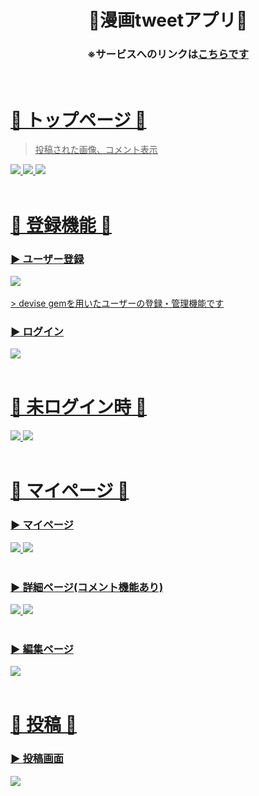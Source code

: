 <h1 align="center">🔶漫画tweetアプリ🔶</h1>
<h3 align="center">※サービスへのリンクは<a><a href="http://18.176.253.195">こちらです</h3>
<br>
<!-- =========================== トップ ============================== -->

# 🔷 トップページ 🔷

> 投稿された画像、コメント表示

<img src=https://i.gyazo.com/ea79ae990656efa09df7594c42de5cc4.jpg>
<img src=https://i.gyazo.com/b1129b439d12144fc0c76c89c05bb012.jpg>
<img src=https://i.gyazo.com/928b2a48c418e13bd66a8b799db174b0.jpg>
<br><br>

<!-- =========================== ユーザー登録 ============================== -->

# 🔷 登録機能 🔷

### ▶ ユーザー登録

<img src=https://i.gyazo.com/11675b279e4ae001eec97193697b3c24.png>
<br><br>
> devise gemを用いたユーザーの登録・管理機能です

### ▶ ログイン

<img src=https://i.gyazo.com/238968d5cf8b6fd7a75593e35bf40e6a.png>
<br><br>

# 🔷 未ログイン時 🔷

<img src=https://i.gyazo.com/0f93dba2a3ba53f0acf218d8761fa33f.jpg>
<img src=https://i.gyazo.com/42b72cee45ef7fab8fab9d7678d1c328.jpg>
<br><br>
<!-- =========================== マイページ ============================== -->

# 🔷 マイページ 🔷

###  ▶ マイページ

<img src=https://i.gyazo.com/bd4a06cc8256098d13252038eaf9b90d.jpg>
<img src=https://i.gyazo.com/668d65972baf16ea46737c07a146e492.jpg>
<br><br>

###  ▶ 詳細ページ(コメント機能あり)

<img src=https://i.gyazo.com/48f354b0b275ac5372cfb2051a2a369c.jpg>
<img src=https://i.gyazo.com/c96cef05b3edeee2338fcaef294b4b5a.png>
<br><br>

###  ▶ 編集ページ

<img src=https://i.gyazo.com/eef9441cf9536b85d294d7bcb693f8f2.jpg>
<br><br>

# 🔷 投稿 🔷

###  ▶ 投稿画面
<img src=https://i.gyazo.com/bdc153876c5f723beb2f8591651dea75.jpg>
<br><br>



